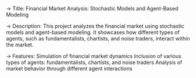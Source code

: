 -> Title: Financial Market Analysis: Stochastic Models and Agent-Based Modeling

-> Description: This project analyzes the financial market using stochastic models and agent-based modeling. It showcases how different types of agents, such as fundamentalists, chartists, and noise traders, interact within the market.

-> Features:
Simulation of financial market dynamics
Inclusion of various types of agents: fundamentalists, chartists, and noise traders
Analysis of market behavior through different agent interactions

